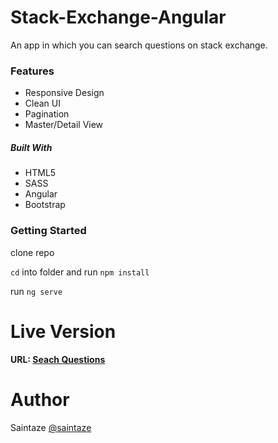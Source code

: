 # Stack-Exchange-Angular
An app in which you can search questions on stack exchange.

### Features
+ Responsive Design
+ Clean UI
+ Pagination
+ Master/Detail View

##### Built With
+ HTML5
+ SASS
+ Angular
+ Bootstrap

### Getting Started
clone repo

`cd` into folder and run `npm install`

run `ng serve`

# Live Version
#### URL: [Seach Questions](https://cookies-privacy-angular.vercel.app/)

# Author
Saintaze [@saintaze](https://github.com/saintaze/)
